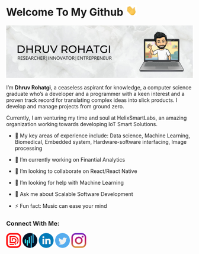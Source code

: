 # Welcome To My Github <img src="https://github.com/dhruv53/dhruv53/blob/main/wave.gif" width=30/>
<img src="https://github.com/dhruv53/dhruv53/blob/main/banner.png"/>



I’m **Dhruv Rohatgi**, a ceaseless aspirant for knowledge, a computer science graduate who’s a developer and a programmer with a keen interest and a proven track record for translating complex ideas into slick products. I develop and manage projects from ground zero.

Currently, I am venturing my time and soul at HelixSmartLabs, an amazing organization working towards developing IoT Smart Solutions.

- 🔭 My key areas of experience include: Data science, Machine Learning, Biomedical, Embedded system, Hardware-software interfacing, Image processing<br/>

- 🌱 I’m currently working on Finantial Analytics 
- 👯 I’m looking to collaborate on React/React Native
- 🤔 I’m looking for help with Machine Learning
- 💬 Ask me about Scalable Software Development
- ⚡ Fun fact: Music can ease your mind


### Connect With Me:<br/>
<a href="http://www.dhruvrohatgi.com/"><img src="https://github.com/dhruv53/dhruv53/blob/main/logoRed.png" width=40/></a>
<a href="http://www.helixsmartlabs.in/"><img src="https://github.com/dhruv53/dhruv53/blob/main/helix_circle.png" width=40/></a>
<a href="https://www.linkedin.com/in/dhruv-rohatgi-400251140/"><img src="https://github.com/dhruv53/dhruv53/blob/main/linkedin.png" width=40/></a>
<a href="https://twitter.com/DhruvRohatgi2"><img src="https://github.com/dhruv53/dhruv53/blob/main/twitter.png" width=40/></a>
<a href="https://www.instagram.com/dhruv_rohatgi/"><img src="https://github.com/dhruv53/dhruv53/blob/main/instagram.png" width=40/></a>
